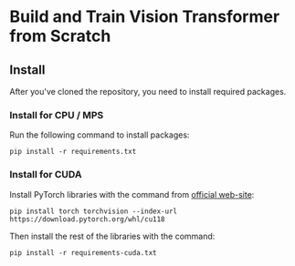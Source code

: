 # Build and Train Vision Transformer from Scratch

## Install

After you've cloned the repository, you need to install required packages.

### Install for CPU / MPS

Run the following command to install packages:

```shell
pip install -r requirements.txt
```

### Install for CUDA

Install PyTorch libraries with the command from [official web-site](https://pytorch.org/get-started/locally/):

```shell
pip install torch torchvision --index-url https://download.pytorch.org/whl/cu118
```

Then install the rest of the libraries with the command:

```shell
pip install -r requirements-cuda.txt
```
